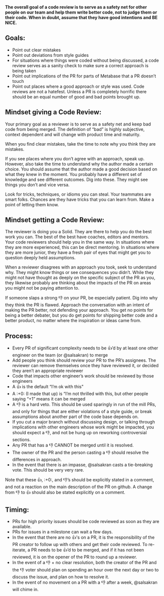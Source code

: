 **The overall goal of a code review is to serve as a safety net for other people on our team and help them write better code, not to judge them or their code. When in doubt, assume that they have good intentions and BE NICE.**

## Goals:

* Point out clear mistakes
* Point out deviations from style guides
* For situations where things were coded without being discussed, a code review serves as a sanity check to make sure a correct approach is being taken
* Point out implications of the PR for parts of Metabase that a PR doesn’t touch
* Point out places where a good approach or style was used. Code reviews are not a hatefest. Unless a PR is completely horrific there should be an equal number of good and bad points brought up.


## Mindset giving a Code Review:

Your primary goal as a reviewer is to serve as a safety net and keep bad code from being merged. The definition of “bad” is highly subjective, context dependent and will change with product time and maturity. 

When you find clear mistakes, take the time to note why you think they are mistakes. 

If you see places where you don’t agree with an approach, speak up. However, also take the time to understand why the author made a certain choice. You should assume that the author made a good decision based on what they knew in the moment. You probably have a different set of knowledge and see different outcomes. Dig into these. They might see things you don’t and vice versa.

Look for tricks, techniques, or idioms you can steal. Your teammates are smart folks. Chances are they have tricks that you can learn from. Make a point of letting them know.

## Mindset getting a Code Review:

The reviewer is doing you a Solid. They are there to help you do the best work you can. The best of the best have coaches, editors and mentors. Your code reviewers should help you in the same way. In situations where they are more experienced, this can be direct mentoring. In situations where they are more junior, they have a fresh pair of eyes that might get you to question deeply held assumptions. 

When a reviewer disagrees with an approach you took, seek to understand why. They might know things or see consequences you didn’t. While they might not have thought as deeply on the specific subject of the PR as you, they likewise probably are thinking about the impacts of the PR on areas you might not be paying attention to. 

If someone slaps a strong :-1: on your PR, be especially patient. Dig into why they think the PR is flawed. Approach the conversation with an intent of making the PR better, not defending your approach. You get no points for being a better debater, but you do get points for shipping better code and a better product, no matter where the inspiration or ideas came from.  


## Process:
* Every PR of significant complexity needs to be :+1:’d by at least one other engineer on the team (or @salsakran) to merge
* Add people you think should review your PR to the PR’s assignees. The reviewer can remove themselves once they have reviewed it, or decided they aren’t an appropriate reviewer
* Code that impacts other engineer’s work should be reviewed by those engineers
* A :+1: is the default “I’m ok with this"
* A :+0: (I made that up) is “I’m not thrilled with this, but other people saying “+1” means it can be merged
* A :-1: is a hard veto. This should be used sparingly in run of the mill PRs, and only for things that are either violations of a style guide, or break assumptions about another part of the code base depends on. 
* If you cut a major branch without discussing design, or talking through implications with other engineers whose work might be impacted, you should expect a :-1:, and not be hung up on reworking controversial sections. 
* Any PR that has a :-1: CANNOT be merged until it is resolved. 
* The owner of the PR and the person casting a :-1: should resolve the differences in approach.
* In the event that there is an impasse, @salsakran casts a tie-breaking vote. This should be very very rare. 

Note that these :+1:, :+0:, and :-1:’s should be explicitly stated in a comment, and not a reaction on the main description of the PR on github. A change from :-1: to :+1: should also be stated explicitly on a comment.

## Timing:
* PRs for high priority issues should be code reviewed as soon as they are available. 
* PRs for issues in a milestone can wait a few days.
* In the event that there are no :+1:'s on a PR, it is the responsibility of the PR creator to follow up with others and get their code reviewed. To re-iterate, a PR needs to be :+1:’d to be merged, and if it has not been reviewed, it is on the opener of the PR to round up a reviewer. 
* In the event of a :-1: + no clear resolution, both the creator of the PR and the :-1: voter should plan on spending an hour over the next day or two to discuss the issue, and plan on how to resolve it. 
* In the event of no movement on a PR with a :-1: after a week, @salsakran will chime in.
